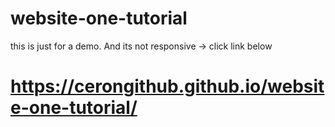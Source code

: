 # website-one-tutorial
 this is just for a demo. And its not responsive -> click link below
 # https://cerongithub.github.io/website-one-tutorial/
